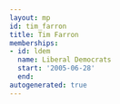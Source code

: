 ```yaml
---
layout: mp
id: tim_farron
title: Tim Farron
memberships:
- id: ldem
  name: Liberal Democrats
  start: '2005-06-28'
  end: 
autogenerated: true
---
```

